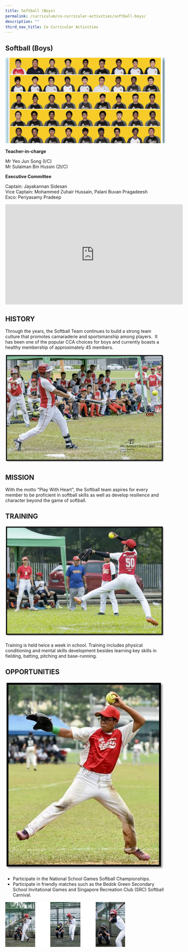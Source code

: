```yaml
---
title: Softball (Boys)
permalink: /curriculum/co-curricular-activities/softball-boys/
description: ""
third_nav_title: Co Curricular Activities
---
```

## Softball (Boys)

![banner-softball.jpg](/images/softball.jpg)

**Teacher-in-charge**  

Mr Yeo Jun Song (I/C)  <br>
Mr Sulaiman Bin Hussin (2I/C)  
  
**Executive Committee**

Captain: Jayakannan Sidesan&nbsp;  <br>
Vice Captain: Mohammed Zuhair Hussain, Palani Buvan Pragadeesh&nbsp;  <br>
Exco: Periyasamy Pradeep

<iframe width="560" height="315" src="https://www.youtube.com/embed/x14hy5r6Wks" title="YouTube video player" frameborder="0" allow="accelerometer; autoplay; clipboard-write; encrypted-media; gyroscope; picture-in-picture" allowfullscreen=""></iframe>

## HISTORY


Through the years, the Softball Team continues to build a strong team culture that promotes camaraderie and sportsmanship among players.&nbsp; It has been one of the popular CCA choices for boys and currently boasts a healthy membership of approximately 45 members.  

  

![sb1.jpg](/images/sb1.jpg)

## MISSION


With the motto "Play With Heart", the Softball team aspires for every member to be proficient in softball skills as well as develop resilience and character beyond the game of softball.

## TRAINING


![sb2.jpg](/images/sb2.jpg)  
  
Training is held twice a week in school. Training includes physical conditioning and mental skills development besides learning key skills in fielding, batting, pitching and base-running.

## OPPORTUNITIES


![sb3.jpg](/images/sb3.jpg)

  

*   Participate in the National School Games Softball Championships.
*   Participate in friendly matches such as the Bedok Green Secondary School Invitational Games and Singapore Recreation Club (SRC) Softball Carnival.

<img style="width:75%" src="/images/sb4%20%20%20.png">